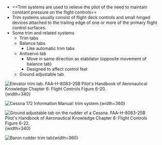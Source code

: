 * ==Trim systems are used to relieve the pilot of the need to maintain constant pressure on the flight controls==
* Trim systems usually consist of flight deck controls and small hinged devices attached to the trailing edge of one or more of the primary flight control surfaces.
* Some trim and related systems
  * Trim tabs
  * Balance tabs
    * Like automatic trim tabs
  * Antiservo tab
    * Move in same direction as stabilator (opposite movement of balance tab)
    * Designed to affect control feel
  * Ground adjustable tab

![Elevator trim tab. [FAA-H-8083-25B Pilot's Handbook of Aeronautical Knowledge](https://www.faa.gov/regulations_policies/handbooks_manuals/aviation/phak) [Chapter 6: Flight Controls](https://www.faa.gov/sites/faa.gov/files/regulations_policies/handbooks_manuals/aviation/phak/08_phak_ch6.pdf) Figure 6-20.](/img/phak/phak-figure-6-20-trim.jpg){width=340}

![Cessna 172 Information Manual: trim system.](/img/c172-poh-fig-7-1-trim.png){width=360}

![Ground adjustable tab on the rudder of a Cessna. [FAA-H-8083-25B Pilot's Handbook of Aeronautical Knowledge](https://www.faa.gov/regulations_policies/handbooks_manuals/aviation/phak) [Chapter 6: Flight Controls](https://www.faa.gov/sites/faa.gov/files/regulations_policies/handbooks_manuals/aviation/phak/08_phak_ch6.pdf) Figure 6-22.](/img/phak/phak-figure-6-22-ground-adjustable-tab.jpg){width=340}

![Baron rudder trim tab](/img/b55-baron/b55-baron-rudder.jpeg){width=360}
